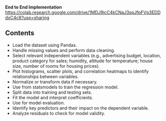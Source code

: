 **End to End Implementation**
https://colab.research.google.com/drive/1MDJ9jcC4kCNaJ3spJfpFVp3EDDdxC4c8?usp=sharing
## Contents
- Load the dataset using Pandas.
- Handle missing values and perform data cleaning.
- Select relevant independent variables (e.g., advertising budget, location, product category for sales; humidity, altitude for temperature; house size, number of rooms for housing prices).
- Plot histograms, scatter plots, and correlation heatmaps to identify relationships between variables.
- Normalize or transform data if necessary.
- Use from statsmodels to train the regression model.
- Split data into training and testing sets.
- Fit the model and interpret coefficients.
- Use for model evaluation.
- Identify key predictors and their impact on the dependent variable.
- Analyze residuals to check for model validity.